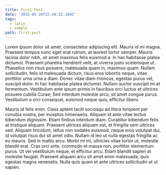 ```yaml
---
title: First Post
date: '2015-05-28T22:40:32.169Z'
tags:
  - latin
  - sample
path: first-post
---
```


Lorem ipsum dolor sit amet, consectetur adipiscing elit. Mauris id mi magna. Praesent tempus nunc eget erat rutrum, at laoreet tortor semper. Mauris lacinia dolor nibh, sit amet maximus felis euismod a. In hac habitasse platea dictumst. Praesent pharetra hendrerit velit, at viverra justo scelerisque ut. Phasellus non risus posuere, malesuada quam in, maximus quam. Nullam sollicitudin, felis id malesuada dictum, risus eros lobortis neque, vitae porttitor urna urna a diam. Donec vitae diam rhoncus, egestas purus vel, suscipit dolor. In hac habitasse platea dictumst. Nullam auctor suscipit mi at fermentum. Vestibulum ante ipsum primis in faucibus orci luctus et ultrices posuere cubilia Curae; Sed interdum molestie arcu, sit amet congue purus. Vestibulum a orci consequat, euismod neque quis, efficitur libero.

Mauris id felis enim. Class aptent taciti sociosqu ad litora torquent per conubia nostra, per inceptos himenaeos. Aliquam id ante vitae lectus bibendum dignissim. Etiam finibus interdum diam. Curabitur bibendum felis at tristique aliquam. Praesent ultrices aliquam est, et fringilla sem ultrices sed. Aliquam tincidunt, tellus non sodales euismod, neque eros volutpat dui, id volutpat risus dui sit amet odio. Nullam id leo ut nulla egestas fringilla ac eu mauris. Sed in mattis arcu. Morbi mi mi, ultricies vitae tortor ut, molestie blandit erat. Cras orci ante, commodo et massa non, porttitor elementum purus. Ut vel vestibulum neque, et efficitur arcu. Etiam blandit sapien at molestie feugiat. Praesent aliquam arcu sit amet enim malesuada, quis egestas magna venenatis. Nulla quis quam et ante ultrices sollicitudin ut ut sapien.
